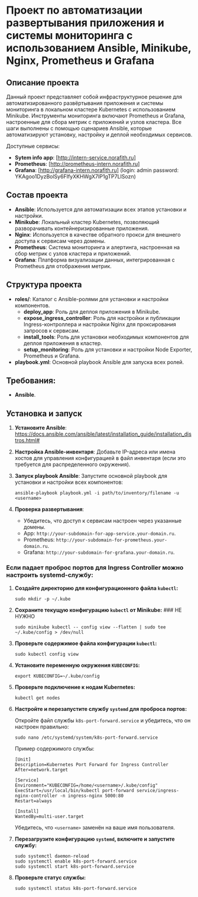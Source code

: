 # Проект по автоматизации развертывания приложения и системы мониторинга с использованием Ansible, Minikube, Nginx, Prometheus и Grafana

## Описание проекта

Данный проект представляет собой инфраструктурное решение для автоматизированного развёртывания приложения и системы мониторинга в локальном кластере Kubernetes с использованием Minikube. Инструменты мониторинга включают Prometheus и Grafana, настроенные для сбора метрик с приложений и узлов кластера. Все шаги выполнены с помощью сценариев Ansible, которые автоматизируют установку, настройку и деплой необходимых сервисов.

Доступные сервисы:

- **Sytem info app**: [http://intern-service.norafith.ru]
- **Prometheus**: [http://prometheus-intern.norafith.ru]
- **Grafana**: [http://grafana-intern.norafith.ru] (login: admin password: YKAgoo1DyzBolSy6FIfyXKHWgX7IP1gTP7LISozn)



## Состав проекта

- **Ansible**: Используется для автоматизации всех этапов установки и настройки.
- **Minikube**: Локальный кластер Kubernetes, позволяющий разворачивать контейнеризированные приложения.
- **Nginx**: Используется в качестве обратного прокси для внешнего доступа к сервисам через домены.
- **Prometheus**: Система мониторинга и алертинга, настроенная на сбор метрик с узлов кластера и приложений.
- **Grafana**: Платформа визуализации данных, интегрированная с Prometheus для отображения метрик.

## Структура проекта

- **roles/**: Каталог с Ansible-ролями для установки и настройки компонентов.
  - **deploy_app**: Роль для деплоя приложения в Minikube.
  - **expose_ingress_controller**: Роль для настройки и публикации Ingress-контроллера и настройки Nginx для проксирования запросов к сервисам.
  - **install_tools**: Роль для установки необходимых компонентов для деплоя приложения в кластер.
  - **setup_monitoring**: Роль для установки и настройки Node Exporter, Prometheus и Grafana.
- **playbook.yml**: Основной playbook Ansible для запуска всех ролей.

## Требования:

- **Ansible**.

## Установка и запуск

1. **Установите Ansible**:
    https://docs.ansible.com/ansible/latest/installation_guide/installation_distros.html#

2. **Настройка Ansible-инвентаря**:
    Добавьте IP-адреса или имена хостов для управления конфигурацией в файл инвентаря (если это требуется для распределенного окружения).

3. **Запуск playbook Ansible**:
    Запустите основной playbook для установки и настройки всех компонентов:

    ```ansible-playbook playbook.yml -i path/to/inventory/filename -u <username>```

4. **Проверка развертывания**:
    - Убедитесь, что доступ к сервисам настроен через указанные домены.
    - App: `http://your-subdomain-for-app-service.your-domain.ru`.
    - Prometheus: `http://your-subdomain-for-prometheus.your-domain.ru`.
    - Grafana: `http://your-subdomain-for-grafana.your-domain.ru`.



### Если падает проброс портов для Ingress Controller можно настроить systemd-службу:

1. **Создайте директорию для конфигурационного файла `kubectl`:**

    ```sudo mkdir -p ~/.kube```

2. **Сохраните текущую конфигурацию `kubectl` от Minikube:** ### НЕ НУЖНО

    ```sudo minikube kubectl -- config view --flatten | sudo tee ~/.kube/config > /dev/null```


3. **Проверьте содержимое файла конфигурации `kubectl`:**

    ```sudo kubectl config view```

4. **Установите переменную окружения `KUBECONFIG`:**

    ```export KUBECONFIG=~/.kube/config```

5. **Проверьте подключение к нодам Kubernetes:**

    ```kubectl get nodes```

6. **Настройте и перезапустите службу `systemd` для проброса портов:**

    Откройте файл службы `k8s-port-forward.service` и убедитесь, что он настроен правильно:

      ```sudo nano /etc/systemd/system/k8s-port-forward.service```

    Пример содержимого службы:

      ```
      [Unit]
      Description=Kubernetes Port Forward for Ingress Controller
      After=network.target
      
      [Service]
      Environment="KUBECONFIG=/home/<username>/.kube/config"
      ExecStart=/usr/local/bin/kubectl port-forward service/ingress-nginx-controller -n ingress-nginx 5000:80
      Restart=always
      
      [Install]
      WantedBy=multi-user.target
      ```

    Убедитесь, что `<username>` заменён на ваше имя пользователя.

7. **Перезагрузите конфигурацию `systemd`, включите и запустите службу:**

    ```
    sudo systemctl daemon-reload
    sudo systemctl enable k8s-port-forward.service
    sudo systemctl start k8s-port-forward.service
    ```

8. **Проверьте статус службы:**

    ```sudo systemctl status k8s-port-forward.service```
